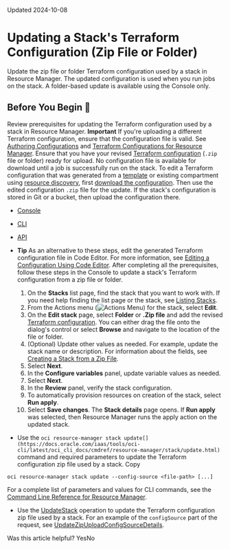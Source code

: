 Updated 2024-10-08
# Updating a Stack's Terraform Configuration (Zip File or Folder)
Update the zip file or folder Terraform configuration used by a stack in Resource Manager. The updated configuration is used when you run jobs on the stack. A folder-based update is available using the Console only.
## Before You Begin 🔗 
Review prerequisites for updating the Terraform configuration used by a stack in Resource Manager.
**Important** If you're uploading a different Terraform configuration, ensure that the configuration file is valid. See [Authoring Configurations](https://docs.oracle.com/en-us/iaas/Content/ResourceManager/Concepts/authoring-configurations.htm#top "Write a Terraform configuration to describe infrastructure using the HashiCorp Configuration Language format \(HCL\).") and [Terraform Configurations for Resource Manager](https://docs.oracle.com/en-us/iaas/Content/ResourceManager/Concepts/terraformconfigresourcemanager.htm#top "Review requirements and recommendations for Terraform configurations used with Resource Manager. Use Terraform and Resource Manager to install, configure, and manage resources using the infrastructure-as-code model.").
Ensure that you have your revised [Terraform configuration](https://docs.oracle.com/en-us/iaas/Content/ResourceManager/Concepts/terraformconfigresourcemanager.htm#top "Review requirements and recommendations for Terraform configurations used with Resource Manager. Use Terraform and Resource Manager to install, configure, and manage resources using the infrastructure-as-code model.") (`.zip` file or folder) ready for upload. No configuration file is available for download until a job is successfully run on the stack. To edit a Terraform configuration that was generated from a [template](https://docs.oracle.com/en-us/iaas/Content/ResourceManager/Reference/templates.htm#top "Review the Oracle-provided templates available for Resource Manager. A template is a prebuilt Terraform configuration for deploying cloud resources in a common scenario.") or existing compartment using [resource discovery](https://docs.oracle.com/en-us/iaas/Content/ResourceManager/Concepts/resource-discovery.htm#top "Discover already deployed Oracle Cloud Infrastructure resources using Resource Manager."), first [download the configuration](https://docs.oracle.com/en-us/iaas/Content/ResourceManager/Tasks/get-stack-tf-config.htm#top "Download the Terraform configuration used by a stack in Resource Manager. The Terraform configuration file for a stack is the one associated with the most recent successful job."). Then use the edited configuration `.zip` file for the update.
If the stack's configuration is stored in Git or a bucket, then upload the configuration there.
  * [Console](https://docs.oracle.com/en-us/iaas/Content/ResourceManager/Tasks/update-stack-tf-config.htm)
  * [CLI](https://docs.oracle.com/en-us/iaas/Content/ResourceManager/Tasks/update-stack-tf-config.htm)
  * [API](https://docs.oracle.com/en-us/iaas/Content/ResourceManager/Tasks/update-stack-tf-config.htm)


  * **Tip** As an alternative to these steps, edit the generated Terraform configuration file in Code Editor. For more information, see [Editing a Configuration Using Code Editor](https://docs.oracle.com/en-us/iaas/Content/ResourceManager/Tasks/code-editor.htm#top "Use Code Editor to edit the Terraform configuration associated with a stack in Resource Manager.").
After completing all the prerequisites, follow these steps in the Console to update a stack's Terraform configuration from a zip file or folder.
    1. On the **Stacks** list page, find the stack that you want to work with. If you need help finding the list page or the stack, see [Listing Stacks](https://docs.oracle.com/en-us/iaas/Content/ResourceManager/Tasks/list-stacks.htm#top "List stacks in Resource Manager.").
    2. From the Actions menu (![Actions Menu](https://docs.oracle.com/en-us/iaas/Content/libraries/global-images/actions-menu.png)) for the stack, select **Edit**.
    3. On the **Edit stack** page, select **Folder** or **.Zip file** and add the revised [Terraform configuration](https://docs.oracle.com/en-us/iaas/Content/ResourceManager/Concepts/terraformconfigresourcemanager.htm#top "Review requirements and recommendations for Terraform configurations used with Resource Manager. Use Terraform and Resource Manager to install, configure, and manage resources using the infrastructure-as-code model.").
You can either drag the file onto the dialog's control or select **Browse** and navigate to the location of the file or folder.
    4. (Optional) Update other values as needed.
For example, update the stack name or description. For information about the fields, see [Creating a Stack from a Zip File](https://docs.oracle.com/en-us/iaas/Content/ResourceManager/Tasks/create-stack-local.htm#top "Create a stack in Resource Manager from a local Terraform configuration stored in a zip file.").
    5. Select **Next**.
    6. In the **Configure variables** panel, update variable values as needed.
    7. Select **Next**.
    8. In the **Review** panel, verify the stack configuration.
    9. To automatically provision resources on creation of the stack, select **Run apply**.
    10. Select **Save changes**.
The **Stack details** page opens.
If **Run apply** was selected, then Resource Manager runs the apply action on the updated stack.
  * Use the `oci resource-manager stack update[](https://docs.oracle.com/iaas/tools/oci-cli/latest/oci_cli_docs/cmdref/resource-manager/stack/update.html)` command and required parameters to update the Terraform configuration zip file used by a stack.
Copy
```
oci resource-manager stack update --config-source <file-path> [...]
```

For a complete list of parameters and values for CLI commands, see the [Command Line Reference for Resource Manager](https://docs.oracle.com/iaas/tools/oci-cli/latest/oci_cli_docs/cmdref/resource-manager.html).
  * Use the [UpdateStack](https://docs.oracle.com/iaas/api/#/en/resourcemanager/latest/Stack/UpdateStack) operation to update the Terraform configuration zip file used by a stack.
For an example of the `configSource` part of the request, see [UpdateZipUploadConfigSourceDetails](https://docs.oracle.com/iaas/api/#/en/resourcemanager/latest/datatypes/UpdateZipUploadConfigSourceDetails).


Was this article helpful?
YesNo

